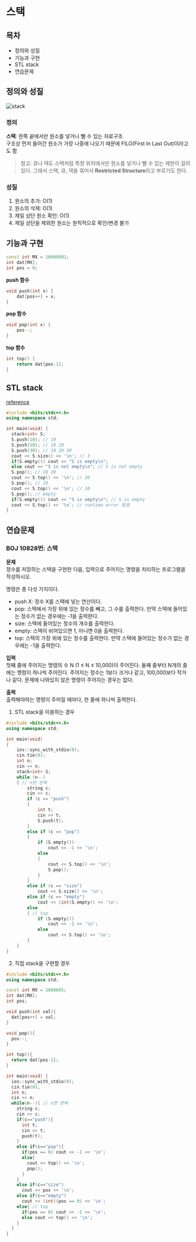 # 스택

## 목차
- 정의와 성질
- 기능과 구현
- STL stack
- 연습문제

## 정의와 성질
<img alt="stack" src="stack.png" />  
 
### 정의
**스택**: 한쪽 끝에서만 원소를 넣거나 뺄 수 있는 자료구조  
구조상 먼저 들어간 원소가 가장 나중에 나오기 때문에 FILO(First In Last Out)이라고도 함

>참고: 큐나 덱도 스택처럼 특정 위치에서만 원소를 넣거나 뺄 수 있는 제한이 걸려있다. 그래서 스택, 큐, 덱을 묶어서 **Restricted Structure**라고 부르기도 한다.

### 성질

1. 원소의 추가: O(1)
2. 원소의 삭제: O(1)
3. 제일 상단 원소 확인: O(1)
4. 제일 상단을 제외한 원소는 원칙적으로 확인/변경 불가

## 기능과 구현
```cpp
const int MX = 10000001;
int dat[MX];
int pos = 0;
```
**push 함수**  
```cpp
void push(int x) {
	dat[pos++] = x;
}
```
**pop 함수**
```cpp
void pop(int x) {
	pos--;
}
```
**top 함수**
```cpp
int top() {
	return dat[pos-1];
}
```
## STL stack
[reference](http://www.cplusplus.com/reference/stack/stack)

```cpp
#include <bits/stdc++.h>
using namespace std;

int main(void) {
  stack<int> S;
  S.push(10); // 10
  S.push(20); // 10 20
  S.push(30); // 10 20 30
  cout << S.size() << '\n'; // 3
  if(S.empty()) cout << "S is empty\n";
  else cout << "S is not empty\n"; // S is not empty
  S.pop(); // 10 20
  cout << S.top() << '\n'; // 20
  S.pop(); // 10
  cout << S.top() << '\n'; // 10
  S.pop(); // empty
  if(S.empty()) cout << "S is empty\n"; // S is empty
  cout << S.top() << '\n'; // runtime error 발생
}
```

## 연습문제
### BOJ 10828번: 스택
**문제**  
정수를 저장하는 스택을 구현한 다음, 입력으로 주어지는 명령을 처리하는 프로그램을 작성하시오.

명령은 총 다섯 가지이다.

- push X: 정수 X를 스택에 넣는 연산이다.
- pop: 스택에서 가장 위에 있는 정수를 빼고, 그 수를 출력한다. 만약 스택에 들어있는 정수가 없는 경우에는 -1을 출력한다.
- size: 스택에 들어있는 정수의 개수를 출력한다.
- empty: 스택이 비어있으면 1, 아니면 0을 출력한다.
- top: 스택의 가장 위에 있는 정수를 출력한다. 만약 스택에 들어있는 정수가 없는 경우에는 -1을 출력한다.

**입력**  
첫째 줄에 주어지는 명령의 수 N (1 ≤ N ≤ 10,000)이 주어진다. 둘째 줄부터 N개의 줄에는 명령이 하나씩 주어진다. 주어지는 정수는 1보다 크거나 같고, 100,000보다 작거나 같다. 문제에 나와있지 않은 명령이 주어지는 경우는 없다.  

**출력**  
출력해야하는 명령이 주어질 때마다, 한 줄에 하나씩 출력한다.

1. STL stack을 이용하는 경우
```cpp
#include <bits/stdc++.h>
using namespace std;

int main(void)
{
    ios::sync_with_stdio(0);
    cin.tie(0);
    int n;
    cin >> n;
    stack<int> S;
    while (n--)
    { // n번 반복
        string c;
        cin >> c;
        if (c == "push")
        {
            int t;
            cin >> t;
            S.push(t);
        }
        else if (c == "pop")
        {
            if (S.empty())
                cout << -1 << '\n';
            else
            {
                cout << S.top() << '\n';
                S.pop();
            }
        }
        else if (c == "size")
            cout << S.size() << '\n';
        else if (c == "empty")
            cout << (int)S.empty() << '\n';
        else
        { // top
            if (S.empty())
                cout << -1 << '\n';
            else
                cout << S.top() << '\n';
        }
    }
}
```
2. 직접 stack을 구현할 경우
```cpp
#include <bits/stdc++.h>
using namespace std;

const int MX = 1000005;
int dat[MX];
int pos;

void push(int val){
  dat[pos++] = val;
}

void pop(){
  pos--;
}

int top(){
  return dat[pos-1];
}

int main(void) {
  ios::sync_with_stdio(0);
  cin.tie(0);
  int n;
  cin >> n;
  while(n--){ // n번 반복
    string c;
    cin >> c;
    if(c=="push"){
      int t;
      cin >> t;
      push(t);
    }
    else if(c=="pop"){
      if(pos == 0) cout << -1 << '\n';
      else{
        cout << top() << '\n';
        pop();
      }
    }
    else if(c=="size")
      cout << pos << '\n';
    else if(c=="empty")
      cout << (int)(pos == 0) << '\n';
    else{ // top
      if(pos == 0) cout << -1 << '\n';
      else cout << top() << '\n';
    }
  }
}
```